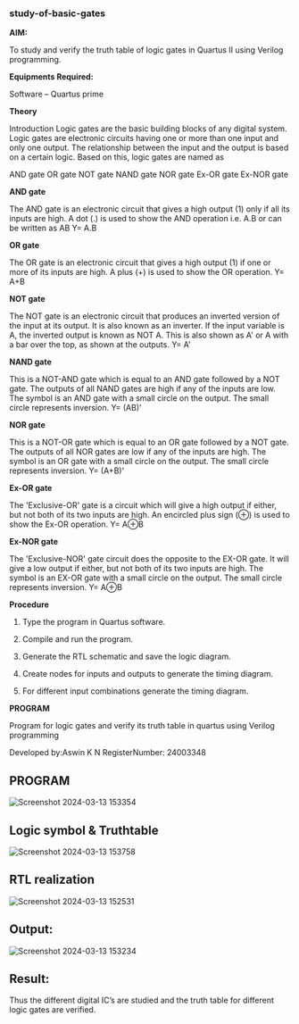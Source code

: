 ### study-of-basic-gates

**AIM:** 

To study and verify the truth table of logic gates in Quartus II using Verilog programming.

**Equipments Required:**

Software – Quartus prime 

**Theory**

Introduction Logic gates are the basic building blocks of any digital system. Logic gates are electronic circuits having one or more than one input and only one output. The relationship between the input and the output is based on a certain logic. Based on this, logic gates are named as

AND gate OR gate NOT gate NAND gate NOR gate Ex-OR gate Ex-NOR gate

**AND gate**

The AND gate is an electronic circuit that gives a high output (1) only if all its inputs are high. A dot (.) is used to show the AND operation i.e. A.B or can be written as AB
Y= A.B

**OR gate** 

The OR gate is an electronic circuit that gives a high output (1) if one or more of its inputs are high. A plus (+) is used to show the OR operation.
Y= A+B

**NOT gate**

The NOT gate is an electronic circuit that produces an inverted version of the input at its output. It is also known as an inverter. If the input variable is A, the inverted output is known as NOT A. This is also shown as A' or A with a bar over the top, as shown at the outputs.
Y= A'

**NAND gate**

This is a NOT-AND gate which is equal to an AND gate followed by a NOT gate. The outputs of all NAND gates are high if any of the inputs are low. The symbol is an AND gate with a small circle on the output. The small circle represents inversion.
Y= (AB)’

**NOR gate**

This is a NOT-OR gate which is equal to an OR gate followed by a NOT gate. The outputs of all NOR gates are low if any of the inputs are high. The symbol is an OR gate with a small circle on the output. The small circle represents inversion.
Y= (A+B)’

**Ex-OR gate**

The 'Exclusive-OR' gate is a circuit which will give a high output if either, but not both of its two inputs are high. An encircled plus sign (⊕) is used to show the Ex-OR operation.
Y= A⊕B

**Ex-NOR gate**

The 'Exclusive-NOR' gate circuit does the opposite to the EX-OR gate. It will give a low output if either, but not both of its two inputs are high. The symbol is an EX-OR gate with a small circle on the output. The small circle represents inversion.
Y= A⊕B

**Procedure** 

1.	Type the program in Quartus software.

2.	Compile and run the program.

3.	Generate the RTL schematic and save the logic diagram.

4.	Create nodes for inputs and outputs to generate the timing diagram.

5.	For different input combinations generate the timing diagram.


**PROGRAM**

Program for logic gates and verify its truth table in quartus using Verilog programming

 Developed by:Aswin K N
 RegisterNumber: 24003348

 ## PROGRAM
 ![Screenshot 2024-03-13 153354](https://github.com/04Varsha/study-of-basic-gates/assets/149035374/91cd9c06-dc03-4c8c-9aca-5f9e3eab0189)

## Logic symbol & Truthtable
![Screenshot 2024-03-13 153758](https://github.com/04Varsha/study-of-basic-gates/assets/149035374/f9705d15-097d-41f0-938e-727ac8c817fe)

## RTL realization 
![Screenshot 2024-03-13 152531](https://github.com/04Varsha/study-of-basic-gates/assets/149035374/523d3d1f-416e-46fc-b087-8e2e92053a69)

## Output:
![Screenshot 2024-03-13 153234](https://github.com/04Varsha/study-of-basic-gates/assets/149035374/f207de9e-70e8-480c-805b-7bba6eba26d7)

## Result: 
Thus the different digital IC’s are studied and the truth table for different logic gates are verified.




